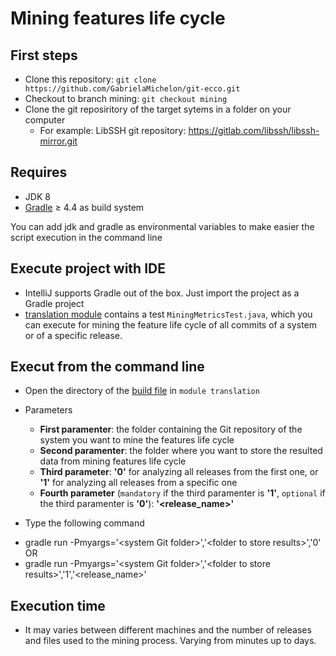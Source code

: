 # Mining features life cycle

## First steps

* Clone this repository: `git clone https://github.com/GabrielaMichelon/git-ecco.git`
* Checkout to branch mining: `git checkout mining`
* Clone the git reposiritory of the target sytems in a folder on your computer
  - For example: LibSSH git repository: https://gitlab.com/libssh/libssh-mirror.git

## Requires

* JDK 8
* [Gradle](http://gradle.org/ "Gradle") &#8805; 4.4 as build system

You can add jdk and gradle as environmental variables to make easier the script execution in the command line

## Execute project with IDE

* IntelliJ supports Gradle out of the box. Just import the project as a Gradle project
* [translation module](https://github.com/GabrielaMichelon/git-ecco/blob/mining/translation) contains a test ``MiningMetricsTest.java``, which you can execute for mining the feature life cycle of all commits of a system or of a specific release.

## Execut from the command line

* Open the directory of the [build file](https://github.com/GabrielaMichelon/git-ecco/blob/mining/translation) in `module translation`
* Parameters
  - **First paramenter**: the folder containing the Git repository of the system you want to mine the features life cycle
  - **Second paramenter**: the folder where you want to store the resulted data from mining features life cycle
  - **Third parameter**: **'0'** for analyzing all releases from the first one, or  **'1'** for analyzing all releases from a specific one
  - **Fourth parameter** (`mandatory` if the third paramenter is **'1'**, `optional` if the third paramenter is **'0'**): **'\<release_name>'**
  
* Type the following command
 - gradle run -Pmyargs='\<system Git folder>','\<folder to store results>','0' 
 OR
 - gradle run -Pmyargs='\<system Git folder>','\<folder to store results>','1','\<release_name>'

## Execution time

* It may varies between different machines and the number of releases and files used to the mining process. Varying from minutes up to days.
